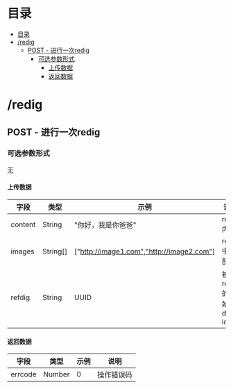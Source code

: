 # 目录
- [目录](#目录)
- [/redig](#redig)
    - [POST - 进行一次redig](#post---进行一次redig)
        - [可选参数形式](#可选参数形式)
            - [上传数据](#上传数据)
            - [返回数据](#返回数据)

# /redig

## POST - 进行一次redig
### 可选参数形式
无

#### 上传数据
| 字段    | 类型     | 示例                                      | 说明                |
| ------- | -------- | ----------------------------------------- | ------------------- |
| content | String   | "你好，我是你爸爸"                        | redig内容           |
| images  | String[] | ["http://image1.com","http://image2.com"] | redig中的配图       |
| refdig  | String   | UUID                                      | 被redig的原始dig id |

#### 返回数据
| 字段    | 类型   | 示例 | 说明       |
| ------- | ------ | ---- | ---------- |
| errcode | Number | 0    | 操作错误码 |
